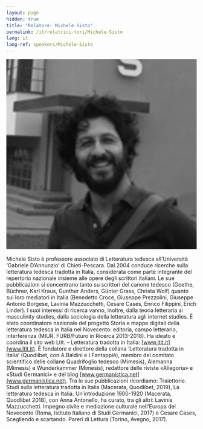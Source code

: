 ```yaml
---
layout: page
hidden: true
title: "Relatore: Michele Sisto"
permalink: /it/relatrici-tori/Michele-Sisto
lang: it
lang-ref: speakers/Michele-Sisto
---
```


![Michele Sisto](/assets/speakers/Michele-Sisto.jpg)

Michele Sisto è professore associato di Letteratura tedesca all’Università ‘Gabriele D’Annunzio’ di Chieti-Pescara. Dal 2004 conduce ricerche sulla letteratura tedesca tradotta in Italia, considerata come parte integrante del repertorio nazionale insieme alle opere degli scrittori italiani. Le sue pubblicazioni si concentrano tanto su scrittori del canone tedesco (Goethe, Büchner, Karl Kraus, Gunther Anders, Günter Grass, Christa Wolf) quanto sui loro mediatori in Italia (Benedetto Croce, Giuseppe Prezzolini, Giuseppe Antonio Borgese, Lavinia Mazzucchetti, Cesare Cases, Enrico Filippini, Erich Linder). I suoi interessi di ricerca vanno, inoltre, dalla teoria letteraria ai masculinity studies, dalla sociologia della letteratura agli internet studies. È stato coordinatore nazionale del progetto Storia e mappe digitali della letteratura tedesca in Italia nel Novecento: editoria, campo letterario, interferenza (MIUR, FURB/Futuro in Ricerca 2013-2018). Ha ideato e coordina il sito web Ltit. – Letteratura tradotta in Italia: [www.ltit.it](www.ltit.it). È fondatore e direttore della collana ‘Letteratura tradotta in Italia’ (Quodlibet, con A.Baldini e I.Fantappiè), membro del comitato scientifico delle collane Quadrifoglio tedesco (Mimesis), Alemanna (Mimesis) e Wunderkammer (Mimesis), redattore delle riviste «Allegoria» e «Studi Germanici» e del blog [www.germanistica.net](www.germanistica.net).
Tra le sue pubblicazioni ricordiamo: Traiettorie. Studi sulla letteratura tradotta in Italia (Macerata, Quodlibet, 2019), La letteratura tedesca in Italia. Un’introduzione 1900-1920 (Macerata, Quodlibet 2018), con Anna Antonello, ha curato, tra gli altri: Lavinia Mazzucchetti. Impegno civile e mediazione culturale nell’Europa del Novecento (Roma, Istituto Italiano di Studi Germanici, 2017) e Cesare Cases, Scegliendo e scartando. Pareri di Lettura (Torino, Avegno, 2017).
